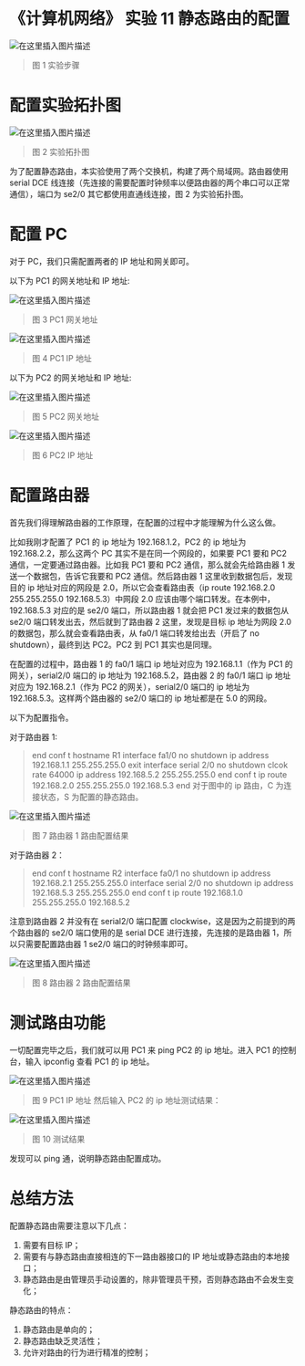 # 《计算机网络》 实验 11 静态路由的配置

![在这里插入图片描述](https://img-blog.csdnimg.cn/a353af68f8804aafbb1f33794ae4b85d.png?x-oss-process=image/watermark,type_d3F5LXplbmhlaQ,shadow_50,text_Q1NETiBA5aSp5LiLNTkxMg==,size_20,color_FFFFFF,t_70,g_se,x_16)

> 图 1 实验步骤

# 配置实验拓扑图

![在这里插入图片描述](https://img-blog.csdnimg.cn/c132446112b54ff4a172d28cadfaefcd.png?x-oss-process=image/watermark,type_d3F5LXplbmhlaQ,shadow_50,text_Q1NETiBA5aSp5LiLNTkxMg==,size_20,color_FFFFFF,t_70,g_se,x_16)

> 图 2 实验拓扑图

为了配置静态路由，本实验使用了两个交换机，构建了两个局域网。路由器使用 serial DCE 线连接（先连接的需要配置时钟频率以便路由器的两个串口可以正常通信），端口为 se2/0 其它都使用直通线连接，图 2 为实验拓扑图。

# 配置 PC

对于 PC，我们只需配置两者的 IP 地址和网关即可。

以下为 PC1 的网关地址和 IP 地址:

![在这里插入图片描述](https://img-blog.csdnimg.cn/17f0df43403d453ca7bff079b101628b.png?x-oss-process=image/watermark,type_d3F5LXplbmhlaQ,shadow_50,text_Q1NETiBA5aSp5LiLNTkxMg==,size_20,color_FFFFFF,t_70,g_se,x_16)

> 图 3 PC1 网关地址

![在这里插入图片描述](https://img-blog.csdnimg.cn/fb7d4c0feb0448989a2452de067640ce.png?x-oss-process=image/watermark,type_d3F5LXplbmhlaQ,shadow_50,text_Q1NETiBA5aSp5LiLNTkxMg==,size_20,color_FFFFFF,t_70,g_se,x_16)

> 图 4 PC1 IP 地址

以下为 PC2 的网关地址和 IP 地址:

![在这里插入图片描述](https://img-blog.csdnimg.cn/821c8633b8224f27a848ed9debbe91b8.png?x-oss-process=image/watermark,type_d3F5LXplbmhlaQ,shadow_50,text_Q1NETiBA5aSp5LiLNTkxMg==,size_20,color_FFFFFF,t_70,g_se,x_16)

> 图 5 PC2 网关地址

![在这里插入图片描述](https://img-blog.csdnimg.cn/bd17921624be40b5b4d17825fdb27890.png?x-oss-process=image/watermark,type_d3F5LXplbmhlaQ,shadow_50,text_Q1NETiBA5aSp5LiLNTkxMg==,size_20,color_FFFFFF,t_70,g_se,x_16)

> 图 6 PC2 IP 地址

# 配置路由器

首先我们得理解路由器的工作原理，在配置的过程中才能理解为什么这么做。

比如我刚才配置了 PC1 的 ip 地址为 192.168.1.2，PC2 的 ip 地址为 192.168.2.2，那么这两个 PC 其实不是在同一个网段的，如果要 PC1 要和 PC2 通信，一定要通过路由器。比如我 PC1 要和 PC2 通信，那么就会先给路由器 1 发送一个数据包，告诉它我要和 PC2 通信。然后路由器 1 这里收到数据包后，发现目的 ip 地址对应的网段是 2.0，所以它会查看路由表（ip route 192.168.2.0 255.255.255.0 192.168.5.3）中网段 2.0 应该由哪个端口转发。在本例中，192.168.5.3 对应的是 se2/0 端口，所以路由器 1 就会把 PC1 发过来的数据包从 se2/0 端口转发出去，然后就到了路由器 2 这里，发现是目标 ip 地址为网段 2.0 的数据包，那么就会查看路由表，从 fa0/1 端口转发给出去（开启了 no shutdown），最终到达 PC2。PC2 到 PC1 其实也是同理。

在配置的过程中，路由器 1 的 fa0/1 端口 ip 地址对应为 192.168.1.1（作为 PC1 的网关），serial2/0 端口的 ip 地址为 192.168.5.2，路由器 2 的 fa0/1 端口 ip 地址对应为 192.168.2.1（作为 PC2 的网关），serial2/0 端口的 ip 地址为 192.168.5.3。这样两个路由器的 se2/0 端口的 ip 地址都是在 5.0 的网段。

以下为配置指令。

对于路由器 1:

> end
> conf t
> hostname R1
> interface fa1/0
> no shutdown
> ip address 192.168.1.1 255.255.255.0
> exit
> interface serial 2/0
> no shutdown
> clcok rate 64000
> ip address 192.168.5.2 255.255.255.0
> end
> conf t
> ip route 192.168.2.0 255.255.255.0 192.168.5.3
> end
> 对于图中的 ip 路由，C 为连接状态，S 为配置的静态路由。

![在这里插入图片描述](https://img-blog.csdnimg.cn/47e25b70ca3941f9a773fa642b90b879.png?x-oss-process=image/watermark,type_d3F5LXplbmhlaQ,shadow_50,text_Q1NETiBA5aSp5LiLNTkxMg==,size_20,color_FFFFFF,t_70,g_se,x_16)

> 图 7 路由器 1 路由配置结果

对于路由器 2：

> end
> conf t
> hostname R2
> interface fa0/1
> no shutdown
> ip address 192.168.2.1 255.255.255.0
> interface serial 2/0
> no shutdown
> ip address 192.168.5.3 255.255.255.0
> end
> conf t
> ip route 192.168.1.0 255.255.255.0 192.168.5.2

注意到路由器 2 并没有在 serial2/0 端口配置 clockwise，这是因为之前提到的两个路由器的 se2/0 端口使用的是 serial DCE 进行连接，先连接的是路由器 1，所以只需要配置路由器 1 se2/0 端口的时钟频率即可。

![在这里插入图片描述](https://img-blog.csdnimg.cn/36fdb190080941ed971e7e2d286592f8.png?x-oss-process=image/watermark,type_d3F5LXplbmhlaQ,shadow_50,text_Q1NETiBA5aSp5LiLNTkxMg==,size_20,color_FFFFFF,t_70,g_se,x_16)

> 图 8 路由器 2 路由配置结果

# 测试路由功能

一切配置完毕之后，我们就可以用 PC1 来 ping PC2 的 ip 地址。进入 PC1 的控制台，输入 ipconfig 查看 PC1 的 ip 地址。

![在这里插入图片描述](https://img-blog.csdnimg.cn/a719bab36ef44cffa500cb96481b716e.png?x-oss-process=image/watermark,type_d3F5LXplbmhlaQ,shadow_50,text_Q1NETiBA5aSp5LiLNTkxMg==,size_20,color_FFFFFF,t_70,g_se,x_16)

> 图 9 PC1 IP 地址
> 然后输入 PC2 的 ip 地址测试结果：

![在这里插入图片描述](https://img-blog.csdnimg.cn/39f4da295aea481c99327351f214e6d4.png?x-oss-process=image/watermark,type_d3F5LXplbmhlaQ,shadow_50,text_Q1NETiBA5aSp5LiLNTkxMg==,size_20,color_FFFFFF,t_70,g_se,x_16)

> 图 10 测试结果

发现可以 ping 通，说明静态路由配置成功。

# 总结方法

配置静态路由需要注意以下几点：

1. 需要有目标 IP；
2. 需要有与静态路由直接相连的下一路由器接口的 IP 地址或静态路由的本地接口；
3. 静态路由是由管理员手动设置的，除非管理员干预，否则静态路由不会发生变化；

静态路由的特点：

1. 静态路由是单向的；
2. 静态路由缺乏灵活性；
3. 允许对路由的行为进行精准的控制；
